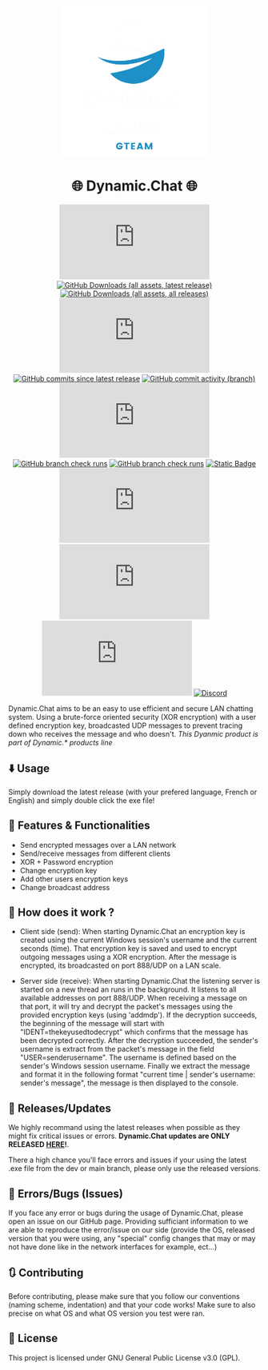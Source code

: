 [//]: # (Main image, centered)
<p align="center">
  <img width="300" src="https://raw.githubusercontent.com/GTeamx/.github/main/assets/dynamic-chat.png">
</p>

[//]: # (Main title, centered)
<h1 align="center">🌐 Dynamic.Chat 🌐</h1>

[//]: # (Shield.io badges, main basic stuff, centered)
<div align="center">

  <a href="">![GitHub Release](https://img.shields.io/github/v/release/GTeamx/Dynamic.Chat?sort=date&display_name=tag&style=for-the-badge&label=Latest%20Release&color=55FFFF)</a>
  <a href="">![GitHub Downloads (all assets, latest release)](https://img.shields.io/github/downloads/GTeamx/Dynamic.Chat/latest/total?sort=date&style=for-the-badge&label=Latest%20Downloads)</a>
  <a href="">![GitHub Downloads (all assets, all releases)](https://img.shields.io/github/downloads/GTeamx/Dynamic.Chat/total?style=for-the-badge&label=Total%20Downloads)</a>
  <a href="">![GitHub License](https://img.shields.io/github/license/GTeamx/Dynamic.Chat?style=for-the-badge)</a>
  <br>
  <a href="">![GitHub commits since latest release](https://img.shields.io/github/commits-since/GTeamx/Dynamic.Chat/latest?sort=date&style=for-the-badge&label=commits%20since%20release)</a>
  <a href="">![GitHub commit activity (branch)](https://img.shields.io/github/commit-activity/m/GTeamx/Dynamic.Chat/dev?style=for-the-badge&label='dev'%20branch%20commits)</a>
  <a href="">![GitHub commits difference between two branches/tags/commits](https://img.shields.io/github/commits-difference/GTeamx/Dynamic.Chat?base=main&head=dev&style=for-the-badge&label='dev'%20ahead%20of%20'main'%20in%20commits)</a>
  <br>
  <a href="">![GitHub branch check runs](https://img.shields.io/github/check-runs/GTeamx/Dynamic.Chat/main?style=for-the-badge&label='main'%20branch%20checks)</a>
  <a href="">![GitHub branch check runs](https://img.shields.io/github/check-runs/GTeamx/Dynamic.Chat/dev?style=for-the-badge&label='dev'%20branch%20checks)</a>
  <a href="">![Static Badge](https://img.shields.io/badge/Dependencies-None-green?style=for-the-badge)</a>
  <br>
  <a href="">![GitHub Repo stars](https://img.shields.io/github/stars/GTeamx/Dynamic.Chat?style=for-the-badge)</a>
  <a href="">![GitHub watchers](https://img.shields.io/github/watchers/GTeamx/Dynamic.Chat?style=for-the-badge)</a>
  <a href="">![GitHub forks](https://img.shields.io/github/forks/GTeamx/Dynamic.Chat?style=for-the-badge)</a>
  <a href="">![Discord](https://img.shields.io/discord/1046001788106575912?style=for-the-badge&label=Discord)</a>
  
</div>

Dynamic.Chat aims to be an easy to use efficient and secure LAN chatting system. Using a brute-force oriented security (XOR encryption) with a user defined encryption key, broadcasted UDP messages to prevent tracing down who receives the message and who doesn't.
*This Dyanmic product is part of Dynamic.\* products line*

## ⬇️ Usage

Simply download the latest release (with your prefered language, French or English) and simply double click the exe file!

## 🌟 Features & Functionalities

- Send encrypted messages over a LAN network
- Send/receive messages from different clients
- XOR + Password encryption
- Change encryption key
- Add other users encryption keys
- Change broadcast address

## 🤔 How does it work ?

- Client side (send):
  When starting Dynamic.Chat an encryption key is created using the current Windows session's username and the current seconds (time).
  That encryption key is saved and used to encrypt outgoing messages using a XOR encryption.
  After the message is encrypted, its broadcasted on port 888/UDP on a LAN scale.

- Server side (receive):
  When starting Dynamic.Chat the listening server is started on a new thread an runs in the background.
  It listens to all available addresses on port 888/UDP.
  When receiving a message on that port, it will try and decrypt the packet's messages using the provided encryption keys (using 'addmdp').
  If the decryption succeeds, the beginning of the message will start with "IDENT=thekeyusedtodecrypt" which confirms that the message has been decrypted correctly.
  After the decryption succeeded, the sender's username is extract from the packet's message in the field "USER=senderusername". The username is defined based on the sender's Windows session username.
  Finally we extract the message and format it in the following format "current time | sender's username: sender's message", the message is then displayed to the console.

## 🔔 Releases/Updates

We highly recommand using the latest releases when possible as they might fix critical issues or errors. **Dynamic.Chat updates are ONLY RELEASED [HERE](https://github.com/GTeamx/Dynamic.Chat)!**.

There a high chance you'll face errors and issues if your using the latest .exe file from the dev or main branch, please only use the released versions.

## 🚷 Errors/Bugs (Issues)

If you face any error or bugs during the usage of Dynamic.Chat, please open an issue on our GitHub page. Providing sufficiant information to we are able to reproduce the error/issue on our side (provide the OS, released version that you were using, any "special" config changes that may or may not have done like in the network interfaces for example, ect...)

## 🔃 Contributing

Before contributing, please make sure that you follow our conventions (naming scheme, indentation) and that your code works! Make sure to also precise on what OS and what OS version you test were ran.

## 📜 License

This project is licensed under GNU General Public License v3.0 (GPL).
